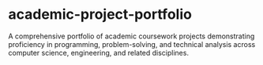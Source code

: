 # academic-project-portfolio
A comprehensive portfolio of academic coursework projects demonstrating proficiency in programming, problem-solving, and technical analysis across computer science, engineering, and related disciplines.
